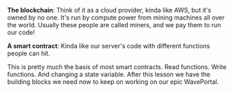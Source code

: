 **The blockchain**: Think of it as a cloud provider, kinda like AWS, but it's owned by no one. It's run by compute power from mining machines all over the world. Usually these people are called miners, and we pay them to run our code!

**A smart contract**: Kinda like our server's code with different functions people can hit.

This is pretty much the basis of most smart contracts. Read functions. Write functions. And changing a state variable. After this lesson we have the building blocks we need now to keep on working on our epic WavePortal.
